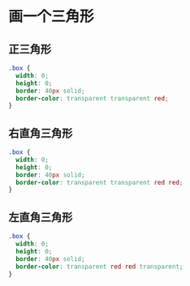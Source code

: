 # 画一个三角形

## 正三角形

```css
.box {
  width: 0;
  height: 0;
  border: 40px solid;
  border-color: transparent transparent red;
}
```

## 右直角三角形

```css
.box {
  width: 0;
  height: 0;
  border: 40px solid;
  border-color: transparent transparent red red;
}
```

## 左直角三角形

```css
.box {
  width: 0;
  height: 0;
  border: 40px solid;
  border-color: transparent red red transparent;
}
```
